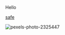 Hello

[safe](https://docs-api-qa.cloudlabs.ai/repos/raw.githubusercontent.com/Rabin-spektra/Messi-Project/main/test-folder-102/files/safe.txt)

![pexels-photo-2325447](https://docs-api-qa.cloudlabs.ai/repos/raw.githubusercontent.com/Rabin-spektra/Messi-Project/main/test-folder-102/images/pexels-photo-2325447.jpeg)

<question source="labguidepage001cB8ZGG20" />
<grouped-questions source="labguidepage0012PshLUnB" />
